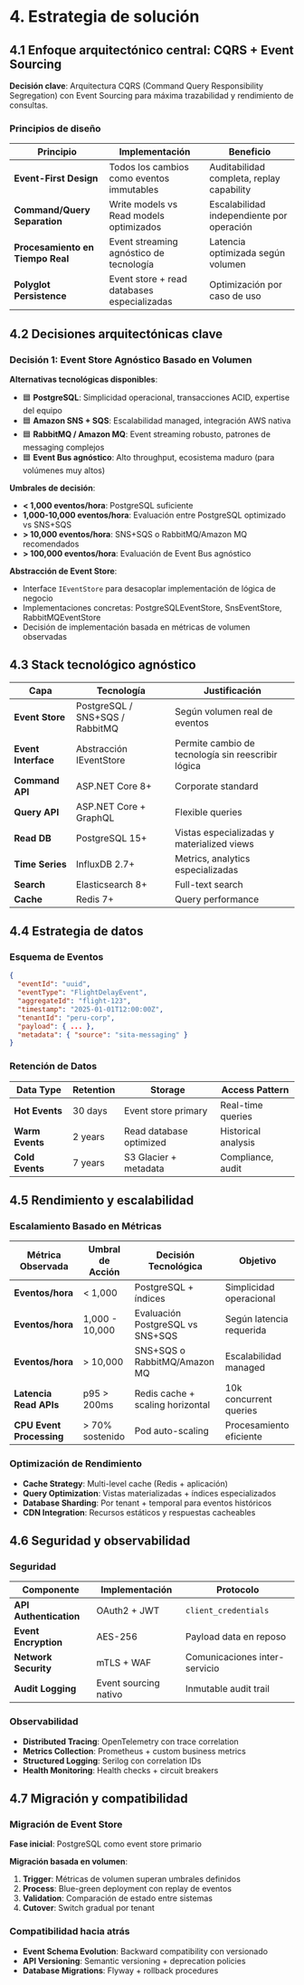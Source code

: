 # 4. Estrategia de solución

## 4.1 Enfoque arquitectónico central: CQRS + Event Sourcing

**Decisión clave**: Arquitectura CQRS (Command Query Responsibility Segregation) con Event Sourcing para máxima trazabilidad y rendimiento de consultas.

### Principios de diseño

| Principio | Implementación | Beneficio |
|-----------|----------------|-----------|
| **Event-First Design** | Todos los cambios como eventos immutables | Auditabilidad completa, replay capability |
| **Command/Query Separation** | Write models vs Read models optimizados | Escalabilidad independiente por operación |
| **Procesamiento en Tiempo Real** | Event streaming agnóstico de tecnología | Latencia optimizada según volumen |
| **Polyglot Persistence** | Event store + read databases especializadas | Optimización por caso de uso |

## 4.2 Decisiones arquitectónicas clave

### Decisión 1: Event Store Agnóstico Basado en Volumen

**Alternativas tecnológicas disponibles**:

- 🟦 **PostgreSQL**: Simplicidad operacional, transacciones ACID, expertise del equipo
- 🟦 **Amazon SNS + SQS**: Escalabilidad managed, integración AWS nativa
- 🟦 **RabbitMQ / Amazon MQ**: Event streaming robusto, patrones de messaging complejos
- 🟦 **Event Bus agnóstico**: Alto throughput, ecosistema maduro (para volúmenes muy altos)

**Umbrales de decisión**:

- **< 1,000 eventos/hora**: PostgreSQL suficiente
- **1,000-10,000 eventos/hora**: Evaluación entre PostgreSQL optimizado vs SNS+SQS
- **> 10,000 eventos/hora**: SNS+SQS o RabbitMQ/Amazon MQ recomendados
- **> 100,000 eventos/hora**: Evaluación de Event Bus agnóstico

**Abstracción de Event Store**:

- Interface `IEventStore` para desacoplar implementación de lógica de negocio
- Implementaciones concretas: PostgreSQLEventStore, SnsEventStore, RabbitMQEventStore
- Decisión de implementación basada en métricas de volumen observadas

## 4.3 Stack tecnológico agnóstico

| Capa | Tecnología | Justificación |
|------|------------|---------------|
| **Event Store** | PostgreSQL / SNS+SQS / RabbitMQ | Según volumen real de eventos |
| **Event Interface** | Abstracción IEventStore | Permite cambio de tecnología sin reescribir lógica |
| **Command API** | ASP.NET Core 8+ | Corporate standard |
| **Query API** | ASP.NET Core + GraphQL | Flexible queries |
| **Read DB** | PostgreSQL 15+ | Vistas especializadas y materialized views |
| **Time Series** | InfluxDB 2.7+ | Metrics, analytics especializadas |
| **Search** | Elasticsearch 8+ | Full-text search |
| **Cache** | Redis 7+ | Query performance |

## 4.4 Estrategia de datos

### Esquema de Eventos

```json
{
  "eventId": "uuid",
  "eventType": "FlightDelayEvent",
  "aggregateId": "flight-123",
  "timestamp": "2025-01-01T12:00:00Z",
  "tenantId": "peru-corp",
  "payload": { ... },
  "metadata": { "source": "sita-messaging" }
}
```

### Retención de Datos

| Data Type | Retention | Storage | Access Pattern |
|-----------|-----------|---------|----------------|
| **Hot Events** | 30 days | Event store primary | Real-time queries |
| **Warm Events** | 2 years | Read database optimized | Historical analysis |
| **Cold Events** | 7 years | S3 Glacier + metadata | Compliance, audit |

## 4.5 Rendimiento y escalabilidad

### Escalamiento Basado en Métricas

| Métrica Observada | Umbral de Acción | Decisión Tecnológica | Objetivo |
|-------------------|------------------|---------------------|----------|
| **Eventos/hora** | < 1,000 | PostgreSQL + índices | Simplicidad operacional |
| **Eventos/hora** | 1,000 - 10,000 | Evaluación PostgreSQL vs SNS+SQS | Según latencia requerida |
| **Eventos/hora** | > 10,000 | SNS+SQS o RabbitMQ/Amazon MQ | Escalabilidad managed |
| **Latencia Read APIs** | p95 > 200ms | Redis cache + scaling horizontal | 10k concurrent queries |
| **CPU Event Processing** | > 70% sostenido | Pod auto-scaling | Procesamiento eficiente |

### Optimización de Rendimiento

- **Cache Strategy**: Multi-level cache (Redis + aplicación)
- **Query Optimization**: Vistas materializadas + índices especializados
- **Database Sharding**: Por tenant + temporal para eventos históricos
- **CDN Integration**: Recursos estáticos y respuestas cacheables

## 4.6 Seguridad y observabilidad

### Seguridad

| Componente | Implementación | Protocolo |
|-----------|----------------|-----------|
| **API Authentication** | OAuth2 + JWT | `client_credentials` |
| **Event Encryption** | AES-256 | Payload data en reposo |
| **Network Security** | mTLS + WAF | Comunicaciones inter-servicio |
| **Audit Logging** | Event sourcing nativo | Inmutable audit trail |

### Observabilidad

- **Distributed Tracing**: OpenTelemetry con trace correlation
- **Metrics Collection**: Prometheus + custom business metrics
- **Structured Logging**: Serilog con correlation IDs
- **Health Monitoring**: Health checks + circuit breakers

## 4.7 Migración y compatibilidad

### Migración de Event Store

**Fase inicial**: PostgreSQL como event store primario

**Migración basada en volumen**:

1. **Trigger**: Métricas de volumen superan umbrales definidos
2. **Process**: Blue-green deployment con replay de eventos
3. **Validation**: Comparación de estado entre sistemas
4. **Cutover**: Switch gradual por tenant

### Compatibilidad hacia atrás

- **Event Schema Evolution**: Backward compatibility con versionado
- **API Versioning**: Semantic versioning + deprecation policies
- **Database Migrations**: Flyway + rollback procedures
